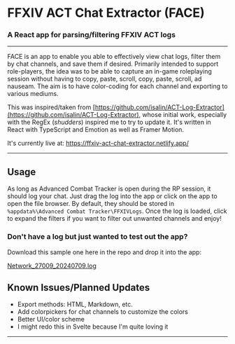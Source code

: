 # FFXIV ACT Chat Extractor (FACE)

### A React app for parsing/filtering FFXIV ACT logs

---

FACE is an app to enable you able to effectively view chat logs, filter them by chat channels, and save them if desired.
Primarily intended to support role-players, the idea was to be able to capture an in-game roleplaying session without
having to copy, paste, scroll, copy, paste, scroll, ad nauseam. The aim is to have color-coding for each channel and
exporting to various mediums.

This was inspired/taken from [https://github.com/isalin/ACT-Log-Extractor](https://github.com/isalin/ACT-Log-Extractor),
whose initial work, especially with the RegEx (*shudders*) inspired me to try to update it. It's written in React with
TypeScript and Emotion as well as Framer Motion.

It's currently live at: https://ffxiv-act-chat-extractor.netlify.app/

---

## Usage

As long as Advanced Combat Tracker is open during the RP session, it should log your chat. Just drag the log into the
app or click on the app to open the file browser. By default, they should be stored
in `%appdata%\Advanced Combat Tracker\FFXIVLogs`. Once the log is loaded, click to expand the filters if you want to
filter out unwanted channels and enjoy!

### Don't have a log but just wanted to test out the app?
Download this sample one here in the repo and drop it into the app:

[Network_27009_20240709.log](Network_27009_20240709.log)

## Known Issues/Planned Updates

- Export methods: HTML, Markdown, etc.
- Add colorpickers for chat channels to customize the colors
- Better UI/color scheme
- I might redo this in Svelte because I'm quite loving it


---
